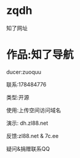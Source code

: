 ﻿# zqdh
知了网址

# 作品:知了导航

ducer:zuoquu

联系:178484776

类型:开源

使用:上传空间访问域名

演示: dh.zl88.net

反馈:zl88.net & 7c.ee

疑问&捐赠联系QQ
